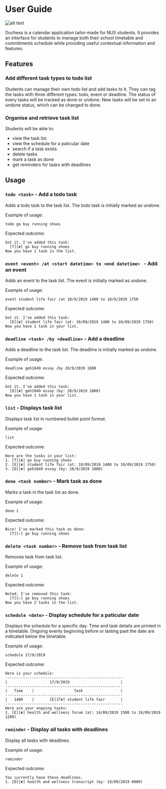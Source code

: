 # User Guide
![alt text](https://github.com/AY1920S1-CS2113T-T09-2/main/blob/master/docs/images/Ui.PNG)

Duchess is a calendar application tailor-made for NUS students. It provides an interface for students to manage both their school timetable and commitments schedule while providing useful contextual information and features.

## Features 

### Add different task types to todo list
Students can manage their own todo list and add tasks to it. They can tag the tasks with three different types: todo, event or deadline. The status of every tasks will be tracked as done or undone. New tasks will be set to an undone status, which can be changed to done.

### Organise and retrieve task list
Students will be able to:
* view the task list
* view the schedule for a paticular date
* search if a task exists
* delete tasks
* mark a task as done
* get reminders for tasks with deadlines

## Usage

### `todo <task>` - Add a todo task

Adds a todo task to the task list. The todo task is initially marked as undone.

Example of usage: 

`todo go buy running shoes`

Expected outcome:

```
Got it. I've added this task:
  [T][✘] go buy running shoes
Now you have 1 task in the list.
```

### `event <event> /at <start datetime> to <end datetime> ` - Add an event

Adds an event to the task list. The event is initially marked as undone.

Example of usage: 

`event student life fair /at 10/9/2019 1400 to 10/9/2019 1750`

Expected outcome:

```
Got it. I've added this task:
  [E][✘] student life fair (at: 10/09/2019 1400 to 10/09/2019 1750)
Now you have 1 task in your list.
```

### `deadline <task> /by <deadline>` - Add a deadline

Adds a deadline to the task list. The deadline is initially marked as undone.

Example of usage: 

`deadline geh1049 essay /by 20/9/2019 1800`

Expected outcome:

```
Got it. I've added this task:
  [D][✘] geh1049 essay (by: 20/9/2019 1800)
Now you have 1 task in your list.
```

### `list` - Displays task list

Displays task list in numbered bullet point format.

Example of usage: 

`list`

Expected outcome:

```
Here are the tasks in your list:
1. [T][✘] go buy running shoes
2. [E][✘] student life fair (at: 10/09/2019 1400 to 10/09/2019 1750)
3. [D][✘] geh1049 essay (by: 20/9/2019 1800)
```

### `done <task number>` - Mark task as done

Marks a task in the task list as done.

Example of usage: 

`done 1`

Expected outcome:

```
Nice! I've marked this task as done:
  [T][✓] go buy running shoes
```

### `delete <task number>` - Remove task from task list

Removes task from task list.

Example of usage: 

`delete 1`

Expected outcome:

```
Noted. I've removed this task:
  [T][✓] go buy running shoes
Now you have 2 tasks in the list.
```

### `schedule <date>` - Display schedule for a paticular date

Displays the schedule for a specific day. Time and task details are printed in a timetable. Ongoing events beginning before or lasting past the date are indicated below the timetable.

Example of usage: 

`schedule 17/9/2019`

Expected outcome:

```
Here is your schedule:
-----------------------------------------------------
|                   17/9/2019                       |
-----------------------------------------------------
|   Time    |                  Task                 |
-----------------------------------------------------
|   1400    |       [E][Γ✘] student life fair       |
-----------------------------------------------------
Here are your ongoing tasks:
1. [E][✘] health and wellness forum (at: 14/09/2019 1500 to 18/09/2019 1200)
```

### `reminder` - Display all tasks with deadlines

Display all tasks with deadlines.

Example of usage: 

`reminder`

Expected outcome:

```
You currently have these deadlines.
1. [D][✘] health and wellness transcript (by: 19/09/2019 0800)
```